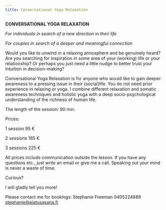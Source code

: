 ```yaml
---
title: Conversational Yoga Relaxation
---
```


**CONVERSATIONAL YOGA RELAXATION**

*For individuals in search of a new direction in their life*

*For couples in search of a deeper and meaningful connection* 

Would you like to unwind in a relaxing atmosphere and be genuinely heard?  Are you searching for inspiration in some area of your (working) life or your relationship?  Or perhaps you just need a little nudge to better trust your intuition in decision-making? 

Conversational Yoga Relaxation is for anyone who would like to gain deeper awareness to a pressing issue in their (social)life. You do not need prior experience in relaxing or yoga. I combine different relaxation and somatic awareness techniques and holistic yoga with a deep socio-psychological understanding of the richness of human life.


The length of the session: 90 min.


Prices:

1 session 95 €

2 sessions 165 €

3 sessions 225 €

All prices include communication outside the lesson. If you have any questions etc., just write an email or give me a call. Speaking out your mind is never a waste of time.

Curious?

I will gladly tell you more!

Please contact me for bookings: 
Stephanie Freeman
0405224889 
stephanie@ajatusasana.fi
